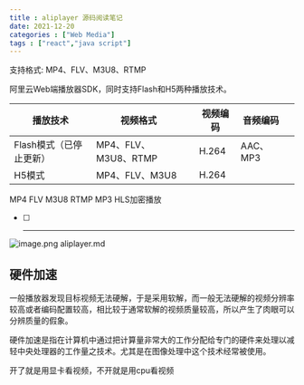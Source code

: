```yaml
---
title : aliplayer 源码阅读笔记
date: 2021-12-20
categories : ["Web Media"]
tags : ["react","java script"]
---
```

支持格式: MP4、FLV、M3U8、RTMP

阿里云Web端播放器SDK，同时支持Flash和H5两种播放技术。

<!--more-->

| 播放技术                | 视频格式             |  | 视频编码 | 音频编码 |  |
| ------------------------- | ---------------------- | -- | ---------- | ---------- | -- |
| Flash模式（已停止更新） | MP4、FLV、M3U8、RTMP |  | H.264    | AAC、MP3 |  |
| H5模式                  | MP4、FLV、M3U8       |  | H.264    |          |  |

MP4	FLV	M3U8	RTMP	MP3
HLS加密播放

* [ ] ---
![image.png](http://localhost:1313/assets/1645103285802-image.png)
aliplayer.md

## 硬件加速

一般播放器发现目标视频无法硬解，于是采用软解，而一般无法硬解的视频分辨率较高或者编码配置较高，相比较于通常软解的视频质量较高，所以产生了肉眼可以分辨质量的假象。

硬件加速是指在计算机中通过把计算量非常大的工作分配给专门的硬件来处理以减轻中央处理器的工作量之技术。尤其是在图像处理中这个技术经常被使用。

开了就是用显卡看视频，不开就是用cpu看视频